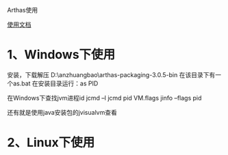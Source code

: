 Arthas使用

[使用文档](https://alibaba.github.io/arthas/install-detail.html)

# 1、Windows下使用

安装，下载解压
D:\anzhuangbao\arthas-packaging-3.0.5-bin
在该目录下有一个as.bat 
在安装目录运行：as PID


在Windows下查找jvm进程id
jcmd –l
jcmd pid VM.flags
jinfo –flags pid

还有就是使用java安装包的jvisualvm查看

# 2、Linux下使用


